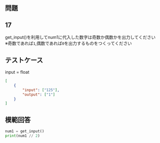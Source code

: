 ## 問題
## 17

get_input()を利用してnum1に代入した数字は奇数か偶数かを出力してください
※奇数であれば`1`,偶数であれば`0`を出力するものをつくってください

## テストケース
input = float
```json
[
	{
		"input": ["125"],
		"output": ["1"]
	}
]
```

## 模範回答
```python
num1 = get_input()
print(num1 // 2)
```